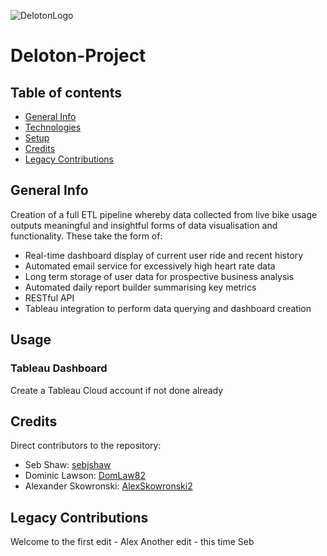 ![DelotonLogo](https://user-images.githubusercontent.com/115073814/217207897-f7b979af-dc1f-4fa5-89e4-99ee7c6a37c8.png)

# Deloton-Project

## Table of contents

- [General Info](#general-info)
- [Technologies](#technologies)
- [Setup](#setup)
- [Credits](#credits)
- [Legacy Contributions](#legacy-contributions)

## General Info

Creation of a full ETL pipeline whereby data collected from live bike usage outputs meaningful and insightful forms of data visualisation and functionality.
These take the form of:

- Real-time dashboard display of current user ride and recent history
- Automated email service for excessively high heart rate data
- Long term storage of user data for prospective business analysis
- Automated daily report builder summarising key metrics
- RESTful API
- Tableau integration to perform data querying and dashboard creation

## Usage

### Tableau Dashboard

Create a Tableau Cloud account if not done already [](https://www.tableau.com/tableau-login-hub)

## Credits

Direct contributors to the repository:

- Seb Shaw: [sebjshaw](https://github.com/sebjshaw)
- Dominic Lawson: [DomLaw82](https://github.com/DomLaw82)
- Alexander Skowronski: [AlexSkowronski2](https://github.com/AlexSkowronski2)

## Legacy Contributions

Welcome to the first edit - Alex
Another edit - this time Seb
